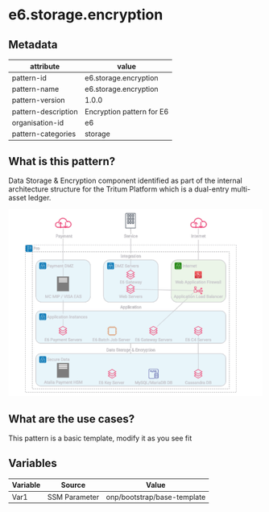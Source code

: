 # e6.storage.encryption

## Metadata
| attribute               | value                                         |
| ----------------------- | --------------------------------------------- |
| pattern-id              | e6.storage.encryption                             |
| pattern-name            | e6.storage.encryption                               |
| pattern-version         | 1.0.0                                         |
| pattern-description     | Encryption pattern for E6                        |
| organisation-id         | e6                                            |
| pattern-categories      | storage                                     |

## What is this pattern?
Data Storage & Encryption component identified as part of the internal architecture structure for the Tritum Platform which is a dual-entry multi-asset ledger. 

![](./diagrams/res/overview1e6.png)

## What are the use cases?
This pattern is a basic template, modify it as you see fit

## Variables

| Variable               | Source                                         | Value |
| -----------------------| --------------------------------------------- | ------|
| Var1                   | SSM Parameter | onp/bootstrap/base-template|
